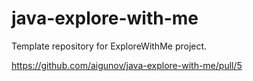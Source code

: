 # java-explore-with-me
Template repository for ExploreWithMe project.

https://github.com/aigunov/java-explore-with-me/pull/5